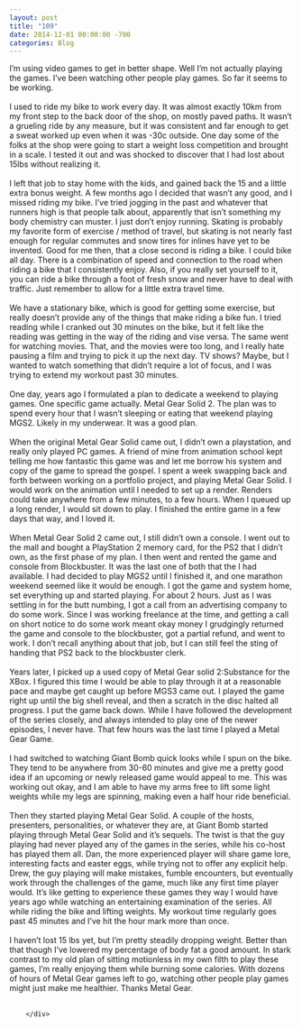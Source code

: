 ```yaml
---
layout: post
title: "109"
date: 2014-12-01 00:00:00 -700
categories: Blog
---
```


<div class="blog-content">
				<div class="paragraph" style="text-align:left;"><span style=""><span style="">I&rsquo;m using video games to get in better shape. Well I&rsquo;m not actually playing the games. I&rsquo;ve been watching other people play games. So far it seems to be working. </span><br><span style=""></span><br><span style="">I used to ride my bike to work every day. It was almost exactly 10km from my front step to the back door of the shop, on mostly paved paths. It wasn&rsquo;t a grueling ride by any measure, but it was consistent and far enough to get a sweat worked up even when it was -30c outside. One day some of the folks at the shop were going to start a weight loss competition and brought in a scale. I tested it out and was shocked to discover that I had lost about 15lbs without realizing it.</span><br><span style=""></span><br><span style="">I left that job to stay home with the kids, and gained back the 15 and a little extra bonus weight. </span><span style="">A few months ago I decided that wasn&rsquo;t any good, and I missed riding my bike. I&rsquo;ve tried jogging in the past and whatever that runners high is that people talk about, apparently that isn&rsquo;t something my body chemistry can muster. I just don&rsquo;t enjoy running. Skating is probably my favorite form of exercise / method of travel, but skating is not nearly fast enough for regular commutes and snow tires for inlines have yet to be invented. Good for me then, that a close second is riding a bike. I could bike all day. There is a combination of speed and connection to the road when riding a bike that I consistently enjoy. Also, if you really set yourself to it, you can ride a bike through a foot of fresh snow and never have to deal with traffic. Just remember to allow for a little extra travel time. </span><br><span style=""></span><br><span style="">We have a stationary bike, which is good for getting some exercise, but really doesn&rsquo;t provide any of the things that make riding a bike fun. I tried reading while I cranked out 30 minutes on the bike, but it felt like the reading was getting in the way of the riding and vise versa. The same went for watching movies. That, and the movies were too long, and I really hate pausing a film and trying to pick it up the next day. TV shows? Maybe, but I wanted to watch something that didn&rsquo;t require a lot of focus, and I was trying to extend my workout past 30 minutes. </span><br><span style=""></span><br><span style="">One day, years ago I formulated a plan to dedicate a weekend to playing games. One specific game actually. Metal Gear Solid 2. The plan was to spend every hour that I wasn&rsquo;t sleeping or eating that weekend playing MGS2. Likely in my underwear. It was a good plan.</span><br><span style=""></span><br><span style="">When the original Metal Gear Solid came out, I didn&rsquo;t own a playstation, and really only played PC games. A friend of mine from animation school kept telling me how fantastic this game was and let me borrow his system and copy of the game to spread the gospel. I spent a week swapping back and forth between working on a portfolio project, and playing Metal Gear Solid. I would work on the animation until I needed to set up a render. Renders could take anywhere from a few minutes, to a few hours. When I queued up a long render, I would sit down to play. I finished the entire game in a few days that way, and I loved it. </span><br><span style=""></span><br><span style="">When Metal Gear Solid 2 came out, I still didn&rsquo;t own a console. I went out to the mall and bought a PlayStation 2 memory card, for the PS2 that I didn&rsquo;t own, as the first phase of my plan. I then went and rented the game and console from Blockbuster. It was the last one of both that the I had available. I had decided to play MGS2 until I finished it, and one marathon weekend seemed like it would be enough. I got the game and system home, set everything up and started playing. For about 2 hours. Just as I was settling in for the butt numbing, I got a call from an advertising company to do some work. Since I was working freelance at the time, and getting a call on short notice to do some work meant okay money I grudgingly returned the game and console to the blockbuster, got a partial refund, and went to work. I don&rsquo;t recall anything about that job, but I can still feel the sting of handing that PS2 back to the blockbuster clerk.</span><br><span style=""></span><br><span style="">Years later, I picked up a used copy of Metal Gear solid 2:Substance for the XBox. I figured this time I would be able to play through it at a reasonable pace and maybe get caught up before MGS3 came out. I played the game right up until the big shell reveal, and then a scratch in the disc halted all progress. I put the game back down. While I have followed the development of the series closely, and always intended to play one of the newer episodes, I never have. That few hours was the last time I played a Metal Gear Game. </span><br><span style=""></span><br><span style="">I had switched to watching Giant Bomb quick looks while I spun on the bike. They tend to be anywhere from 30-60 minutes and give me a pretty good idea if an upcoming or newly released game would appeal to me. This was working out okay, and I am able to have my arms free to lift some light weights while my legs are spinning, making even a half hour ride beneficial. </span><br><span style=""></span><br><span style="">Then they started playing Metal Gear Solid. A couple of the hosts, presenters, personalities, or whatever they are, at Giant Bomb started playing through Metal Gear Solid and it&rsquo;s sequels. The twist is that the guy playing had never played any of the games in the series, while his co-host has played them all. Dan, the more experienced player will share game lore, interesting facts and easter eggs, while trying not to offer any explicit help. Drew, the guy playing will make mistakes, fumble encounters, but eventually work through the challenges of the game, much like any first time player would. It&rsquo;s like getting to experience these games they way I would have years ago while watching an entertaining examination of the series. All while riding the bike and lifting weights. My workout time regularly goes past 45 minutes and I&rsquo;ve hit the hour mark more than once. </span><br><span style=""></span><br><span style="">I haven&rsquo;t lost 15 lbs yet, but I&rsquo;m pretty steadily dropping weight. Better than that though I&rsquo;ve lowered my percentage of body fat a good amount. In stark contrast to my old plan of sitting motionless in my own filth to play these games, I&rsquo;m really enjoying them while burning some calories. With dozens of hours of Metal Gear games left to go, watching other people play games might just make me healthier. Thanks Metal Gear.</span><br><br></span></div>

		</div>
        